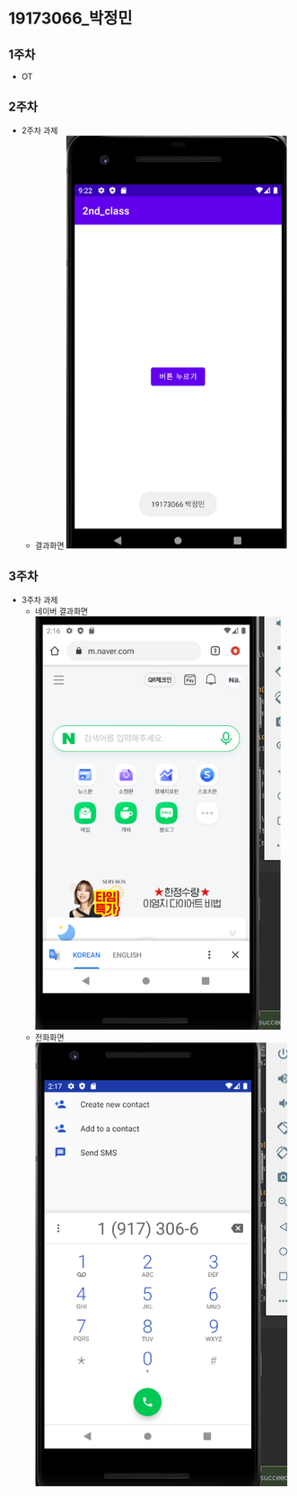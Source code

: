 # 19173066_박정민

## 1주차
  - OT

## 2주차
  - 2주차 과제
    - 결과화면 <img width="" height="" src="./png/2주차_결과화면.png"></img>

## 3주차
  - 3주차 과제
    - 네이버 결과화면 <img width="" height="" src="./png/3주차_결과화면_네이버.png"></img>
    - 전화화면 <img width="" height="" src="./png/3주차_결과화면_전화.png"></img>
    
  
